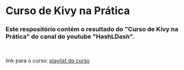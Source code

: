 # Curso de Kivy na Prática

### Este respositório contém o resultado do "Curso de Kivy na Prática" do canal do youtube "HashLDash".

<br>

link para o curso: <a href="https://www.youtube.com/watch?v=WiyF3VsL5dY&list=PLsMpSZTgkF5AV1FmALMgW8W-TvrfR3nrs">playlist do curso</a>